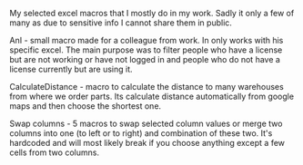 My selected excel macros that I mostly do in my work. Sadly it only a few of many as due to sensitive info I cannot share them in public.

AnI - small macro made for a colleague from work. In only works with his specific excel. The main purpose was to filter people who have a license but are not working or have not logged in and people who do not have a license currently but are using it.

CalculateDistance - macro to calculate the distance to many warehouses from where we order parts. Its calculate distance automatically from google maps and then choose the shortest one.

Swap columns - 5 macros to swap selected column values or merge two columns into one (to left or to right) and combination of these two. It's hardcoded and will most likely break if you choose anything except a few cells from two columns.
